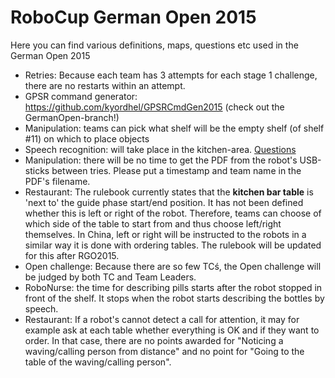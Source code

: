 RoboCup German Open 2015
========================

Here you can find various definitions, maps, questions etc used in the German Open 2015

- Retries: Because each team has 3 attempts for each stage 1 challenge, there are no restarts within an attempt. 
- GPSR command generator: https://github.com/kyordhel/GPSRCmdGen2015 (check out the GermanOpen-branch!)
- Manipulation: teams can pick what shelf will be the empty shelf (of shelf #11) on which to place objects
- Speech recognition: will take place in the kitchen-area. [Questions](https://github.com/RoboCupAtHome/RuleBook/blob/master/GermanOpen2015/speech_recognition/speech_recognition_questions.csv)
- Manipulation: there will be no time to get the PDF from the robot's USB-sticks between tries. Please put a timestamp and team name in the PDF's filename. 
- Restaurant: The rulebook currently states that the **kitchen bar table** is 'next to' the guide phase start/end position. It has not been defined whether this is left or right of the robot. Therefore, teams can choose of which side of the table to start from and thus choose left/right themselves. In China, left or right will be instructed to the robots in a similar way it is done with ordering tables. The rulebook will be updated for this after RGO2015. 
- Open challenge: Because there are so few TCś, the Open challenge will be judged by both TC and Team Leaders.
- RoboNurse: the time for describing pills starts after the robot stopped in front of the shelf. It stops when the robot starts describing the bottles by speech. 
- Restaurant: If a robot's cannot detect a call for attention, it may for example ask at each table whether everything is OK and if they want to order. In that case, there are no points awarded for "Noticing a waving/calling person from distance" and no point for "Going to the table of the waving/calling person".

